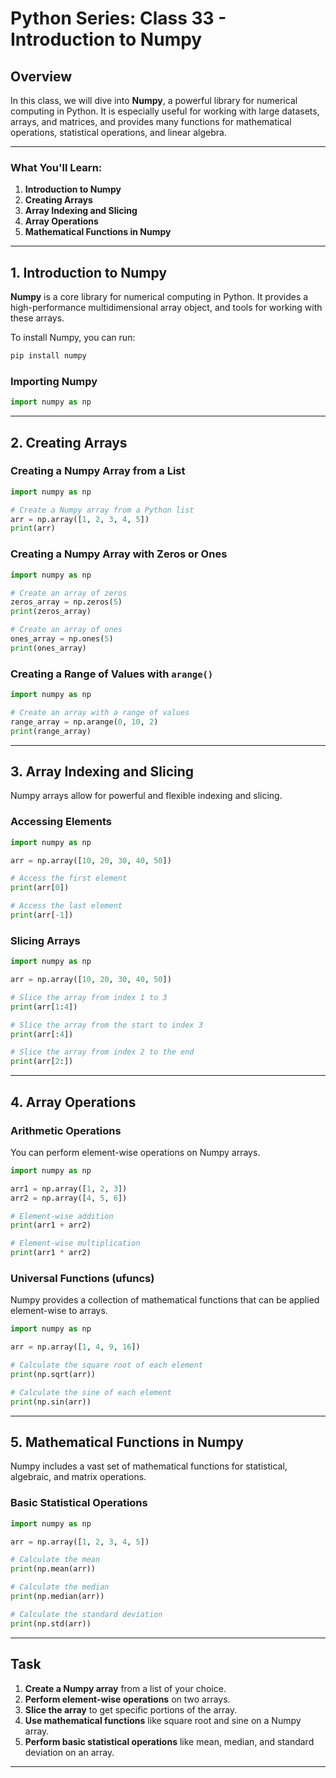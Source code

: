 # Python Series: Class 33 - Introduction to Numpy

## Overview

In this class, we will dive into **Numpy**, a powerful library for numerical computing in Python. It is especially useful for working with large datasets, arrays, and matrices, and provides many functions for mathematical operations, statistical operations, and linear algebra.

---

### What You'll Learn:
1. **Introduction to Numpy**
2. **Creating Arrays**
3. **Array Indexing and Slicing**
4. **Array Operations**
5. **Mathematical Functions in Numpy**

---

## 1. Introduction to Numpy

**Numpy** is a core library for numerical computing in Python. It provides a high-performance multidimensional array object, and tools for working with these arrays.

To install Numpy, you can run:

```bash
pip install numpy
```

### Importing Numpy
```python
import numpy as np
```

---

## 2. Creating Arrays

### Creating a Numpy Array from a List

```python
import numpy as np

# Create a Numpy array from a Python list
arr = np.array([1, 2, 3, 4, 5])
print(arr)
```

### Creating a Numpy Array with Zeros or Ones

```python
import numpy as np

# Create an array of zeros
zeros_array = np.zeros(5)
print(zeros_array)

# Create an array of ones
ones_array = np.ones(5)
print(ones_array)
```

### Creating a Range of Values with `arange()`

```python
import numpy as np

# Create an array with a range of values
range_array = np.arange(0, 10, 2)
print(range_array)
```

---

## 3. Array Indexing and Slicing

Numpy arrays allow for powerful and flexible indexing and slicing.

### Accessing Elements

```python
import numpy as np

arr = np.array([10, 20, 30, 40, 50])

# Access the first element
print(arr[0])

# Access the last element
print(arr[-1])
```

### Slicing Arrays

```python
import numpy as np

arr = np.array([10, 20, 30, 40, 50])

# Slice the array from index 1 to 3
print(arr[1:4])

# Slice the array from the start to index 3
print(arr[:4])

# Slice the array from index 2 to the end
print(arr[2:])
```

---

## 4. Array Operations

### Arithmetic Operations

You can perform element-wise operations on Numpy arrays.

```python
import numpy as np

arr1 = np.array([1, 2, 3])
arr2 = np.array([4, 5, 6])

# Element-wise addition
print(arr1 + arr2)

# Element-wise multiplication
print(arr1 * arr2)
```

### Universal Functions (ufuncs)

Numpy provides a collection of mathematical functions that can be applied element-wise to arrays.

```python
import numpy as np

arr = np.array([1, 4, 9, 16])

# Calculate the square root of each element
print(np.sqrt(arr))

# Calculate the sine of each element
print(np.sin(arr))
```

---

## 5. Mathematical Functions in Numpy

Numpy includes a vast set of mathematical functions for statistical, algebraic, and matrix operations.

### Basic Statistical Operations

```python
import numpy as np

arr = np.array([1, 2, 3, 4, 5])

# Calculate the mean
print(np.mean(arr))

# Calculate the median
print(np.median(arr))

# Calculate the standard deviation
print(np.std(arr))
```

---

## Task

1. **Create a Numpy array** from a list of your choice.
2. **Perform element-wise operations** on two arrays.
3. **Slice the array** to get specific portions of the array.
4. **Use mathematical functions** like square root and sine on a Numpy array.
5. **Perform basic statistical operations** like mean, median, and standard deviation on an array.

---